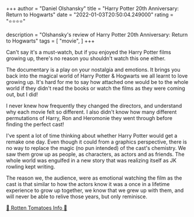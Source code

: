 +++
author = "Daniel Olshansky"
title = "Harry Potter 20th Anniversary: Return to Hogwarts"
date = "2022-01-03T20:50:04.249000"
rating = "⭐⭐⭐⭐"

description = "Olshansky's review of Harry Potter 20th Anniversary: Return to Hogwarts"
tags = [
    "movie",
]
+++


Can't say it's a must-watch, but if you enjoyed the Harry Potter films growing up, there's no reason you shouldn't watch this one either.

The documentary is a play on your nostalgia and emotions. It brings you back into the magical world of Harry Potter & Hogwarts we all learnt to love growing up. It's hard for me to say how attached one would be to the whole world if they didn't read the books or watch the films as they were coming out, but I did!

I never knew how frequently they changed the directors, and understand why each movie felt so different. I also didn't know how many different permutations of Harry, Ron and Heromonie they went through before finding the perfect cast!

I've spent a lot of time thinking about whether Harry Potter would get a remake one day. Even though it could from a graphics perspective, there is no way to replace the magic (no pun intended) of the cast's chemistry. We saw them grow up as people, as characters, as actors and as friends. The whole world was engulfed in a new story that was realizing itself as JK rowling kept writing.

The reason we, the audience, were as emotional watching the film as the cast is that similar to how the actors know it was a once in a lifetime experience to grow up together, we know that we grew up with them, and will never be able to relive those years, but only reminisce.

[🍅 Rotten Tomatoes Info 🍅](https://www.rottentomatoes.com//m/harry_potter_20th_anniversary_return_to_hogwarts)
